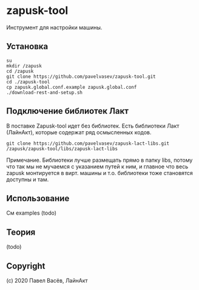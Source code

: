 # zapusk-tool

Инструмент для настройки машины.

## Установка
```
su
mkdir /zapusk
cd /zapusk
git clone https://github.com/pavelvasev/zapusk-tool.git
cd ./zapusk-tool
cp zapusk.global.conf.example zapusk.global.conf
./download-rest-and-setup.sh
```

## Подключение библиотек Лакт

В поставке Zapusk-tool идет без библиотек. Есть библиотеки Лакт (ЛайнАкт), которые содержат ряд осмысленных кодов.

```
git clone https://github.com/pavelvasev/zapusk-lact-libs.git /zapusk/zapusk-tool/libs/zapusk-lact-libs
```

Примечание. Библиотеки лучше размещать прямо в папку libs, потому что так мы не мучаемся с 
указанием путей к ним, и главное что весь zapusk монтируется в вирт. машины и т.о. 
библиотеки тоже становятся доступны и там.

## Использование

См examples (todo)

## Теория

(todo)

## Copyright
(c) 2020 Павел Васёв, ЛайнАкт

